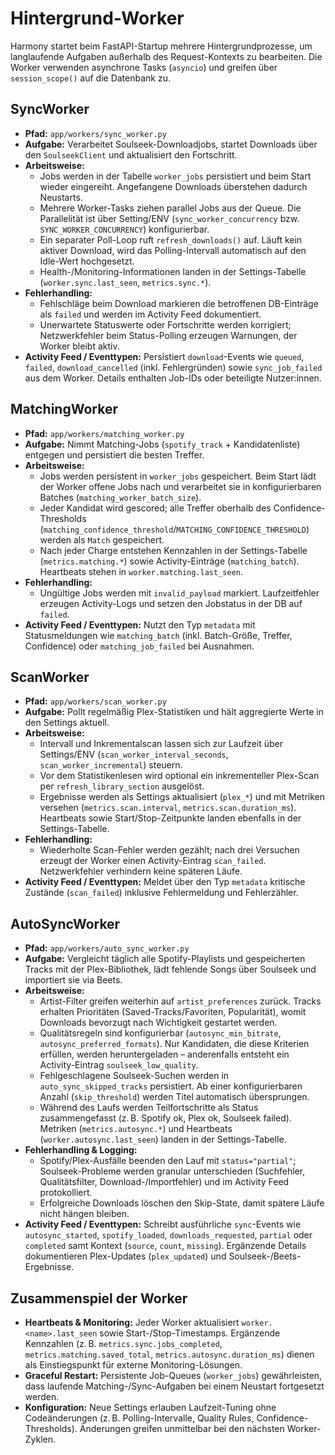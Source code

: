 # Hintergrund-Worker

Harmony startet beim FastAPI-Startup mehrere Hintergrundprozesse, um langlaufende Aufgaben außerhalb des Request-Kontexts zu bearbeiten. Die Worker verwenden asynchrone Tasks (`asyncio`) und greifen über `session_scope()` auf die Datenbank zu.

## SyncWorker

- **Pfad:** `app/workers/sync_worker.py`
- **Aufgabe:** Verarbeitet Soulseek-Downloadjobs, startet Downloads über den `SoulseekClient` und aktualisiert den Fortschritt.
- **Arbeitsweise:**
  - Jobs werden in der Tabelle `worker_jobs` persistiert und beim Start wieder eingereiht. Angefangene Downloads überstehen dadurch Neustarts.
  - Mehrere Worker-Tasks ziehen parallel Jobs aus der Queue. Die Parallelität ist über Setting/ENV (`sync_worker_concurrency` bzw. `SYNC_WORKER_CONCURRENCY`) konfigurierbar.
  - Ein separater Poll-Loop ruft `refresh_downloads()` auf. Läuft kein aktiver Download, wird das Polling-Intervall automatisch auf den Idle-Wert hochgesetzt.
  - Health-/Monitoring-Informationen landen in der Settings-Tabelle (`worker.sync.last_seen`, `metrics.sync.*`).
- **Fehlerhandling:**
  - Fehlschläge beim Download markieren die betroffenen DB-Einträge als `failed` und werden im Activity Feed dokumentiert.
  - Unerwartete Statuswerte oder Fortschritte werden korrigiert; Netzwerkfehler beim Status-Polling erzeugen Warnungen, der Worker bleibt aktiv.
- **Activity Feed / Eventtypen:** Persistiert `download`-Events wie `queued`, `failed`, `download_cancelled` (inkl. Fehlergründen) sowie `sync_job_failed` aus dem Worker. Details enthalten Job-IDs oder beteiligte Nutzer:innen.

## MatchingWorker

- **Pfad:** `app/workers/matching_worker.py`
- **Aufgabe:** Nimmt Matching-Jobs (`spotify_track` + Kandidatenliste) entgegen und persistiert die besten Treffer.
- **Arbeitsweise:**
  - Jobs werden persistent in `worker_jobs` gespeichert. Beim Start lädt der Worker offene Jobs nach und verarbeitet sie in konfigurierbaren Batches (`matching_worker_batch_size`).
  - Jeder Kandidat wird gescored; alle Treffer oberhalb des Confidence-Thresholds (`matching_confidence_threshold`/`MATCHING_CONFIDENCE_THRESHOLD`) werden als `Match` gespeichert.
  - Nach jeder Charge entstehen Kennzahlen in der Settings-Tabelle (`metrics.matching.*`) sowie Activity-Einträge (`matching_batch`). Heartbeats stehen in `worker.matching.last_seen`.
- **Fehlerhandling:**
  - Ungültige Jobs werden mit `invalid_payload` markiert. Laufzeitfehler erzeugen Activity-Logs und setzen den Jobstatus in der DB auf `failed`.
- **Activity Feed / Eventtypen:** Nutzt den Typ `metadata` mit Statusmeldungen wie `matching_batch` (inkl. Batch-Größe, Treffer, Confidence) oder `matching_job_failed` bei Ausnahmen.

## ScanWorker

- **Pfad:** `app/workers/scan_worker.py`
- **Aufgabe:** Pollt regelmäßig Plex-Statistiken und hält aggregierte Werte in den Settings aktuell.
- **Arbeitsweise:**
  - Intervall und Inkrementalscan lassen sich zur Laufzeit über Settings/ENV (`scan_worker_interval_seconds`, `scan_worker_incremental`) steuern.
  - Vor dem Statistikenlesen wird optional ein inkrementeller Plex-Scan per `refresh_library_section` ausgelöst.
  - Ergebnisse werden als Settings aktualisiert (`plex_*`) und mit Metriken versehen (`metrics.scan.interval`, `metrics.scan.duration_ms`). Heartbeats sowie Start/Stop-Zeitpunkte landen ebenfalls in der Settings-Tabelle.
- **Fehlerhandling:**
  - Wiederholte Scan-Fehler werden gezählt; nach drei Versuchen erzeugt der Worker einen Activity-Eintrag `scan_failed`. Netzwerkfehler verhindern keine späteren Läufe.
- **Activity Feed / Eventtypen:** Meldet über den Typ `metadata` kritische Zustände (`scan_failed`) inklusive Fehlermeldung und Fehlerzähler.

## AutoSyncWorker

- **Pfad:** `app/workers/auto_sync_worker.py`
- **Aufgabe:** Vergleicht täglich alle Spotify-Playlists und gespeicherten Tracks mit der Plex-Bibliothek, lädt fehlende Songs über Soulseek und importiert sie via Beets.
- **Arbeitsweise:**
  - Artist-Filter greifen weiterhin auf `artist_preferences` zurück. Tracks erhalten Prioritäten (Saved-Tracks/Favoriten, Popularität), womit Downloads bevorzugt nach Wichtigkeit gestartet werden.
  - Qualitätsregeln sind konfigurierbar (`autosync_min_bitrate`, `autosync_preferred_formats`). Nur Kandidaten, die diese Kriterien erfüllen, werden heruntergeladen – anderenfalls entsteht ein Activity-Eintrag `soulseek_low_quality`.
  - Fehlgeschlagene Soulseek-Suchen werden in `auto_sync_skipped_tracks` persistiert. Ab einer konfigurierbaren Anzahl (`skip_threshold`) werden Titel automatisch übersprungen.
  - Während des Laufs werden Teilfortschritte als Status zusammengefasst (z. B. Spotify ok, Plex ok, Soulseek failed). Metriken (`metrics.autosync.*`) und Heartbeats (`worker.autosync.last_seen`) landen in der Settings-Tabelle.
- **Fehlerhandling & Logging:**
  - Spotify/Plex-Ausfälle beenden den Lauf mit `status="partial"`; Soulseek-Probleme werden granular unterschieden (Suchfehler, Qualitätsfilter, Download-/Importfehler) und im Activity Feed protokolliert.
  - Erfolgreiche Downloads löschen den Skip-State, damit spätere Läufe nicht hängen bleiben.
- **Activity Feed / Eventtypen:** Schreibt ausführliche `sync`-Events wie `autosync_started`, `spotify_loaded`, `downloads_requested`, `partial` oder `completed` samt Kontext (`source`, `count`, `missing`). Ergänzende Details dokumentieren Plex-Updates (`plex_updated`) und Soulseek-/Beets-Ergebnisse.

## Zusammenspiel der Worker

- **Heartbeats & Monitoring:** Jeder Worker aktualisiert `worker.<name>.last_seen` sowie Start-/Stop-Timestamps. Ergänzende Kennzahlen (z. B. `metrics.sync.jobs_completed`, `metrics.matching.saved_total`, `metrics.autosync.duration_ms`) dienen als Einstiegspunkt für externe Monitoring-Lösungen.
- **Graceful Restart:** Persistente Job-Queues (`worker_jobs`) gewährleisten, dass laufende Matching-/Sync-Aufgaben bei einem Neustart fortgesetzt werden.
- **Konfiguration:** Neue Settings erlauben Laufzeit-Tuning ohne Codeänderungen (z. B. Polling-Intervalle, Quality Rules, Confidence-Thresholds). Änderungen greifen unmittelbar bei den nächsten Worker-Zyklen.
